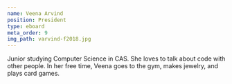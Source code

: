```yaml
---
name: Veena Arvind
position: President
type: eboard
meta_order: 9
img_path: varvind-f2018.jpg
---
```

Junior studying Computer Science in CAS. She loves to talk about code with
other people. In her free time, Veena goes to the gym, makes jewelry, and plays card games.
